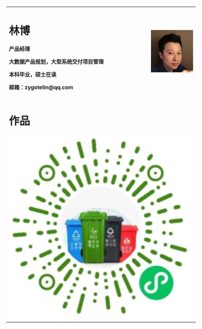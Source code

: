 <table border="0">
  <tr>
    <td width="75%">
      <h1>林博</h1>
      <p><b>产品经理</b></p>
      <p><b>大数据产品规划，大型系统交付项目管理</b></p>
      <p><b>本科毕业，硕士在读</b></p>
      <p><b>邮箱：zygotelin@qq.com</b></p>
    </td>
    <td width="25%">
      <img src="/touxiang.png" width="100%">
    </td>
  </tr>
  <tr>
    <td colspan="2">
      <h1>作品</h1>
      <img src="/zuopin.png" width="100%">
    </td>
  </tr>
</table>
